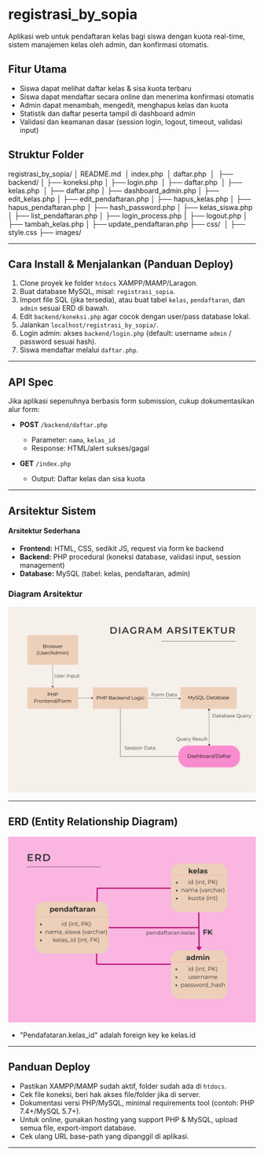 # registrasi_by_sopia
Aplikasi web untuk pendaftaran kelas bagi siswa dengan kuota real-time, sistem manajemen kelas oleh admin, dan konfirmasi otomatis.

## Fitur Utama
- Siswa dapat melihat daftar kelas & sisa kuota terbaru
- Siswa dapat mendaftar secara online dan menerima konfirmasi otomatis
- Admin dapat menambah, mengedit, menghapus kelas dan kuota
- Statistik dan daftar peserta tampil di dashboard admin
- Validasi dan keamanan dasar (session login, logout, timeout, validasi input)

## Struktur Folder
registrasi_by_sopia/
│   README.md 
│   index.php 
│   daftar.php 
│ 
├── backend/
│   ├── koneksi.php
│   ├── login.php 
│   ├── daftar.php 
│   ├── kelas.php 
│   ├── daftar.php
│   ├── dashboard_admin.php
│   ├── edit_kelas.php
│   ├── edit_pendaftaran.php
│   ├── hapus_kelas.php
│   ├── hapus_pendaftaran.php
│   ├── hash_password.php
│   ├── kelas_siswa.php
│   ├── list_pendaftaran.php
│   ├── login_process.php
│   ├── logout.php
│   ├── tambah_kelas.php
│   ├── update_pendaftaran.php
├── css/ 
│   ├── style.css
├── images/

---

## Cara Install & Menjalankan (Panduan Deploy)
1. Clone proyek ke folder `htdocs` XAMPP/MAMP/Laragon.
2. Buat database MySQL, misal: `registrasi_sopia`.
3. Import file SQL (jika tersedia), atau buat tabel `kelas`, `pendaftaran`, dan `admin` sesuai ERD di bawah.
4. Edit `backend/koneksi.php` agar cocok dengan user/pass database lokal.
5. Jalankan `localhost/registrasi_by_sopia/`.
6. Login admin: akses `backend/login.php` (default: username `admin` / password sesuai hash).
7. Siswa mendaftar melalui `daftar.php`.

---

## API Spec 

Jika aplikasi sepenuhnya berbasis form submission, cukup dokumentasikan alur form:
- **POST** `/backend/daftar.php`  
  - Parameter: `nama`, `kelas_id`  
  - Response: HTML/alert sukses/gagal
    
- **GET** `/index.php`  
  - Output: Daftar kelas dan sisa kuota

---

## Arsitektur Sistem 

#### Arsitektur Sederhana
- **Frontend:** HTML, CSS, sedikit JS, request via form ke backend
- **Backend:** PHP procedural (koneksi database, validasi input, session management)
- **Database:** MySQL (tabel: kelas, pendaftaran, admin)

### Diagram Arsitektur

![Diagram Arsitektur](backend/diagram_arsitektur_pw.png)

---

## ERD (Entity Relationship Diagram)

![ERD (Entity Relationship Diagram)](backend/ERD_registrasi.png)

- "Pendafataran.kelas_id" adalah foreign key ke kelas.id

---

## Panduan Deploy 

- Pastikan XAMPP/MAMP sudah aktif, folder sudah ada di `htdocs`.
- Cek file koneksi, beri hak akses file/folder jika di server.
- Dokumentasi versi PHP/MySQL, minimal requirements tool (contoh: PHP 7.4+/MySQL 5.7+).
- Untuk online, gunakan hosting yang support PHP & MySQL, upload semua file, export-import database.
- Cek ulang URL base-path yang dipanggil di aplikasi.

---



